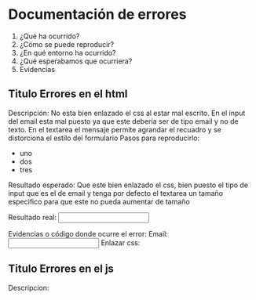 
# Documentación de errores

1. ¿Qué ha ocurrido?
2. ¿Cómo se puede reproducir?
3. ¿En qué entorno ha ocurrido?
4. ¿Qué esperabamos que ocurriera?
5. Evidencias

## Titulo Errores en el html
 Descripción: No esta bien enlazado el css al estar mal escrito. En el input del email esta mal puesto ya que este deberia ser de tipo email y no de texto. En el textarea el mensaje permite agrandar el recuadro y se distorciona el estilo del formulario
 Pasos para reproducirlo: 
  - uno
  - dos
  - tres

  Resultado esperado: Que este bien enlazado el css, bien puesto el tipo de input que es el de email y tenga por defecto el textarea un tamaño especifico para que este no pueda aumentar de tamaño

  Resultado real:
    <link rel="stylesheet" href="style.css"> 
    <input type="email" name="email" id="email">

 

  Evidencias o código donde ocurre el error:
   Email:
  <input type="text" id="email" name="email">
  Enlazar css:
  <link rel="stylesheet" href="styles.css">

## Titulo Errores en el js
Descripcion: 

